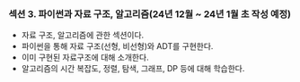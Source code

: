 ### 섹션 3. 파이썬과 자료 구조, 알고리즘(24년 12월 ~ 24년 1월 초 작성 예정)

- 자료 구조, 알고리즘에 관한 섹션이다.
- 파이썬을 통해 자료 구조(선형, 비선형)와 ADT를 구현한다.
- 이미 구현된 자료구조에 대해 소개한다.
- 알고리즘의 시간 복잡도, 정렬, 탐색, 그래프, DP 등에 대해 학습한다.

